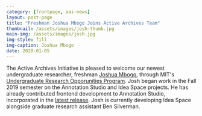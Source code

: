 ```yaml
---
category: [frontpage, aai-news]
layout: post-page 
title: "Freshman Joshua Mbogo Joins Active Archives Team" 
thumbnail: /assets/images/josh-thumb.jpg
main-img: /assets/images/josh.jpg
img-style: fill
img-caption: Joshua Mbogo
date: 2020-01-05
---
```


The Active Archives Initiative is pleased to welcome our newest undergraduate researcher, freshman [Joshua Mbogo](/2020-02-07-joshua-mbogo), through MIT's [Undergraduate Research Opporunities Program](https://urop.mit.edu/). Josh began work in the Fall 2019 semester on the Annotation Studio and Idea Space projects. He has already contributed frontend development to Annotation Studio, incorporated in the [latest release](/2020-01-31-as2-5). Josh is currently developing Idea Space alongside graduate research assistant Ben Silverman.
